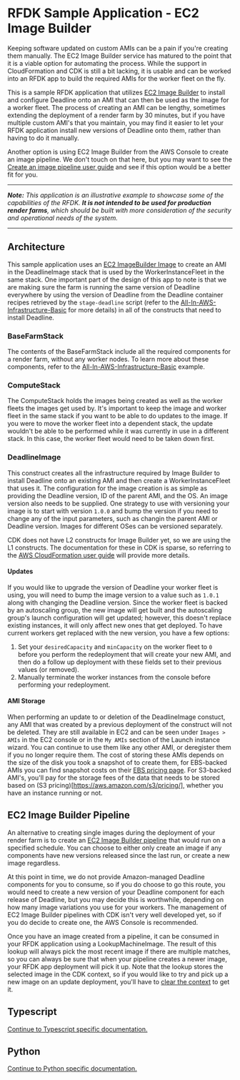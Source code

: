 # RFDK Sample Application - EC2 Image Builder

Keeping software updated on custom AMIs can be a pain if you're creating them manually. The EC2 Image Builder service has matured to the point that it is a viable option for automating the process. While the support in CloudFormation and CDK is still a bit lacking, it is usable and can be worked into an RFDK app to build the required AMIs for the worker fleet on the fly.

This is a sample RFDK application that utilizes [EC2 Image Builder](https://docs.aws.amazon.com/imagebuilder/latest/userguide/what-is-image-builder.html) to install and configure Deadline onto an AMI that can then be used as the image for a worker fleet. The process of creating an AMI can be lengthy, sometimes extending the deployment of a render farm by 30 minutes, but if you have multiple custom AMI's that you maintain, you may find it easier to let your RFDK application install new versions of Deadline onto them, rather than having to do it manually.

Another option is using EC2 Image Builder from the AWS Console to create an image pipeline. We don't touch on that here, but you may want to see the [Create an image pipeline user guide](https://docs.aws.amazon.com/imagebuilder/latest/userguide/start-build-image-pipeline.html) and see if this option would be a better fit for you.

---

_**Note:** This application is an illustrative example to showcase some of the capabilities of the RFDK. **It is not intended to be used for production render farms**, which should be built with more consideration of the security and operational needs of the system._

---

## Architecture

This sample application uses an [EC2 ImageBuilder Image](https://docs.aws.amazon.com/AWSCloudFormation/latest/UserGuide/aws-resource-imagebuilder-image.html) to create an AMI in the DeadlineImage stack that is used by the WorkerInstanceFleet in the same stack. One important part of the design of this app to note is that we are making sure the farm is running the same version of Deadline everywhere by using the version of Deadline from the Deadline container recipes retrieved by the `stage-deadline` script (refer to the [All-In-AWS-Infrastructure-Basic](../All-In-AWS-Infrastructure-Basic/README.md) for more details) in all of the constructs that need to install Deadline.

### BaseFarmStack

The contents of the BaseFarmStack include all the required components for a render farm, without any worker nodes. To learn more about these components, refer to the [All-In-AWS-Infrastructure-Basic](../All-In-AWS-Infrastructure-Basic/README.md) example.

### ComputeStack

The ComputeStack holds the images being created as well as the worker fleets the images get used by. It's important to keep the image and worker fleet in the same stack if you want to be able to do updates to the image. If you were to move the worker fleet into a dependent stack, the update wouldn't be able to be performed while it was currently in use in a different stack. In this case, the worker fleet would need to be taken down first.

### DeadlineImage

This construct creates all the infrastructure required by Image Builder to install Deadline onto an existing AMI and then create a WorkerInstanceFleet that uses it. The configuration for the image creation is as simple as providing the Deadline version, ID of the parent AMI, and the OS. An image version also needs to be supplied. One strategy to use with versioning your image is to start with version `1.0.0` and bump the version if you need to change any of the input parameters, such as changin the parent AMI or Deadline version. Images for different OSes can be versioned separately.

CDK does not have L2 constructs for Image Builder yet, so we are using the L1 constructs. The documentation for these in CDK is sparse, so referring to the [AWS CloudFormation user guide](https://docs.aws.amazon.com/AWSCloudFormation/latest/UserGuide/AWS_ImageBuilder.html) will provide more details.

#### Updates

If you would like to upgrade the version of Deadline your worker fleet is using, you will need to bump the image version to a value such as `1.0.1` along with changing the Deadline version. Since the worker fleet is backed by an autoscaling group, the new image will get built and the autoscaling group's launch configuration will get updated; however, this doesn't replace existing instances, it will only affect new ones that get deployed. To have current workers get replaced with the new version, you have a few options:

1. Set your `desiredCapacity` and `minCapacity` on the worker fleet to `0` before you perform the redeployment that will create your new AMI, and then do a follow up deployment with these fields set to their previous values (or removed).
1. Manually terminate the worker instances from the console before performing your redeployment.

#### AMI Storage

When performing an update to or deletion of the DeadlineImage constuct, any AMI that was created by a previous deployment of the construct will not be deleted. They are still available in EC2 and can be seen under `Images > AMIs` in the EC2 console or in the `My AMIs` section of the Launch instance wizard. You can continue to use them like any other AMI, or deregister them if you no longer require them. The cost of storing these AMIs depends on the size of the disk you took a snapshot of to create them, for EBS-backed AMIs you can find snapshot costs on their [EBS pricing page](https://aws.amazon.com/ebs/pricing/). For S3-backed AMI's, you'll pay for the storage fees of the data that needs to be stored based on (S3 pricing)[https://aws.amazon.com/s3/pricing/], whether you have an instance running or not.

## EC2 Image Builder Pipeline

An alternative to creating single images during the deployment of your render farm is to create an [EC2 Image Builder pipeline](https://docs.aws.amazon.com/imagebuilder/latest/userguide/start-build-image-pipeline.html) that would run on a specified schedule. You can choose to either only create an image if any components have new versions released since the last run, or create a new image regardless.

At this point in time, we do not provide Amazon-managed Deadline components for you to consume, so if you do choose to go this route, you would need to create a new version of
your Deadline component for each release of Deadline, but you may decide this is worthwhile, depending on how many image variations you use for your workers. The management of
EC2 Image Builder pipelines with CDK isn't very well developed yet, so if you do decide to create one, the AWS Console is recommended.

Once you have an image created from a pipeline, it can be consumed in your RFDK application using a LookupMachineImage. The result of this lookup will always pick the most recent image if there are multiple matches, so you can always be sure that when your pipeline creates a newer image, your RFDK app deployment will pick it up. Note that the lookup stores the selected image in the CDK context, so if you would like to try and pick up a new image on an update deployment, you'll have to [clear the context](https://docs.aws.amazon.com/cdk/latest/guide/context.html#context_viewing) to get it.

## Typescript

[Continue to Typescript specific documentation.](ts/README.md)

## Python

[Continue to Python specific documentation.](python/README.md)
